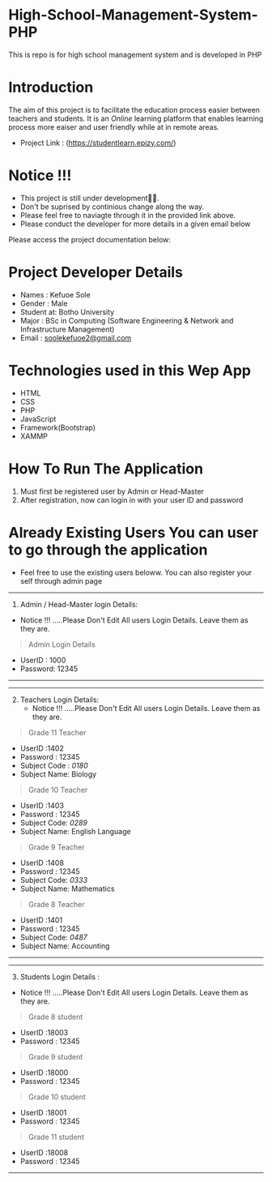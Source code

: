 # High-School-Management-System-PHP
This is repo is for high school management system and is developed in PHP

# Introduction
The aim of this project is to facilitate the education process easier between teachers and students. It is an *Online* learning platform that enables learning process more eaiser and user friendly while at in remote areas.

- Project Link : (https://studentlearn.epizy.com/)
# Notice !!!
- This project is still under development👨‍💻.
- Don't be suprised by continious change along the way.
- Please feel free to naviagte through it in the provided link above.
- Please conduct the developer for more details in a given email below

Please access the project documentation below:

# Project Developer Details
- Names     : Kefuoe Sole
- Gender    : Male
- Student at: Botho University 
- Major     : BSc in Computing (Software Engineering & Network and Infrastructure Management)
- Email     : soolekefuoe2@gmail.com


# Technologies used in this Wep App
- HTML
- CSS
- PHP
- JavaScript
- Framework(Bootstrap)
- XAMMP

# How To Run The Application
1. Must first be registered user by Admin or Head-Master
2. After registration, now can login in with your user ID and password

# Already Existing Users You can user to go through the application
- Feel free to use the existing users beloww. You can also register your self through admin page

-------------------------------------------------------
1. Admin / Head-Master login Details:
  * Notice !!! .....Please Don't Edit All users Login Details. Leave them as they are.
  > Admin Login Details
  - UserID : 1000
  - Password: 12345
   
--------------------------------------------------------

--------------------------------------------------------
2. Teachers Login Details: 
   * Notice !!! .....Please Don't Edit All users Login Details. Leave them as they are.
  > Grade 11 Teacher 
  - UserID  :1402
  - Password : 12345
  - Subject Code : *0180*
  - Subject Name: Biology

  > Grade 10 Teacher 
  - UserID  :1403
  - Password : 12345
  - Subject Code: *0289*
  - Subject Name: English Language

  > Grade 9 Teacher 
  - UserID  :1408
  - Password : 12345
  - Subject Code: *0333*
  - Subject Name: Mathematics

  > Grade 8 Teacher 
  - UserID  :1401
  - Password : 12345
  - Subject Code: *0487*
  - Subject Name: Accounting

--------------------------------------------------------

--------------------------------------------------------                         
3. Students Login Details :
  * Notice !!! .....Please Don't Edit All users Login Details. Leave them as they are.
  > Grade 8 student
  - UserID  :18003
  - Password : 12345

  > Grade 9 student
  - UserID  :18000
  - Password : 12345
  
  > Grade 10 student
  - UserID  :18001
  - Password : 12345
  
  > Grade 11 student
  - UserID  :18008
  - Password : 12345

--------------------------------------------------------

